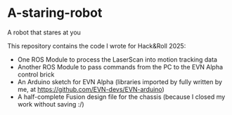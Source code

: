 # A-staring-robot
A robot that stares at you

This repository contains the code I wrote for Hack&Roll 2025:

* One ROS Module to process the LaserScan into motion tracking data
* Another ROS Module to pass commands from the PC to the EVN Alpha control brick
* An Arduino sketch for EVN Alpha (libraries imported by fully written by me, at https://github.com/EVN-devs/EVN-arduino)
* A half-complete Fusion design file for the chassis (because I closed my work without saving :/)
